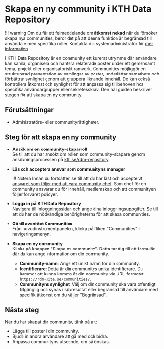 # Skapa en ny community i KTH Data Repository

!!! warning
    Om du får ett felmeddelande om **åtkomst nekad** när du försöker skapa nya communities, beror det på att denna funktion är begränsad till användare med specifika roller. Kontakta din systemadministratör för [mer information](https://www.kth.se/om).

I KTH Data Repository är en community ett kurerat utrymme där användare kan samla, organisera och hantera relaterade poster under ett gemensamt tema, projekt eller organisatoriskt ramverk. Communities möjliggör en strukturerad presentation av samlingar av poster, underlättar samarbete och förbättrar synlighet genom att gruppera liknande innehåll. De kan också kontrollera åtkomst och synlighet för att anpassa sig till behoven hos specifika användargrupper eller sekretesskrav. Den här guiden beskriver stegen för att skapa en ny community.

## Förutsättningar

- Administratörs- eller communityrättigheter.

## Steg för att skapa en ny community

- **Ansök om en community-skaparroll**  
  Se till att du har ansökt om rollen som community-skapare genom ansökningsprocessen på [kth.se/rdm-repository](https://kth.se/rdm-repository).

- **Läs och acceptera ansvar som communityns manager**  

    !!! Notera
        Innan du fortsätter, se till att du har läst och accepterat [ansvaret som följer med att vara community chef](./community_manager_responsibilities.md). Som chef för en community ansvarar du för innehåll, medlemskap och att communityen följer förvaret policyer.

- **Logga in på KTH Data Repository**  
  Navigera till inloggningssidan och ange dina inloggningsuppgifter. Se till att du har de nödvändiga behörigheterna för att skapa communities.

- **Gå till avsnittet Communities**  
  Från huvudinstrumentpanelen, klicka på fliken "Communities" i navigeringsmenyn.

- **Skapa en ny community**  
  Klicka på knappen "Skapa ny community". Detta tar dig till ett formulär där du kan ange information om din community.
  - **Community-namn**: Ange ett unikt namn för din community.
  - **Identifierare**: Detta är din communitys unika identifierare. Du kommer att kunna komma åt din community via URL-formatet `https://rdm-site.se/communities/`.
  - **Communityns synlighet**: Välj om din community ska vara offentligt tillgänglig och synas i sökresultat eller begränsad till användare med specifik åtkomst om du väljer "Begränsad".

## Nästa steg

När du har skapat din community, tänk på att:

- Lägga till poster i din community.
- Bjuda in andra användare att gå med och bidra.
- Anpassa communityns utseende, om så önskas.
